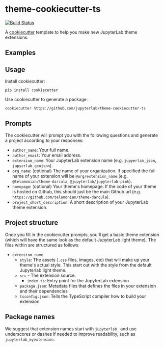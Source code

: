 # theme-cookiecutter-ts

[![Build Status](https://travis-ci.org/jupyterlab/theme-cookiecutter-ts.svg?branch=master)](https://travis-ci.org/jupyterlab/theme-cookiecutter-ts)

A [cookiecutter](https://github.com/audreyr/cookiecutter) template to help you make new JupyterLab theme extensions.

## Examples

## Usage

Install cookiecutter:

```
pip install cookiecutter
```

Use cookiecutter to generate a package:

```
cookiecutter https://github.com/jupyterlab/theme-cookiecutter-ts
```

## Prompts

The cookiecutter will prompt you with the following questions and generate a project according to your responses:
  
* `author_name`: Your full name.
* `author_email`: Your email address.
* `extension_name`: Your JupyterLab extension name (e.g. `jupyerlab_json`, `jupyerlab_geojson`).
* `org_name`: (optional) The name of your organization. If specified the full name of your extension will be `@org/extension_name` (e.g. `@telamonian/theme-darcula`, `@jupyterlab/jupyterlab-pink`).
* `homepage`: (optional) Your theme's homepage. If the code of your theme is hosted on Github, this should just be the main Github url (e.g. `https://github.com/telamonian/theme-darcula`).
* `project_short_description`: A short description of your JupyterLab theme extension.

## Project structure

Once you fill in the cookiecutter prompts, you'll get a basic theme extension (which will have the same look as the default JupyterLab light theme). The files within are structured as follows:

* `extension_name`
    * `style`: The assets (`.css` files, images, etc) that will make up your theme's actual style. This start out with the style from the default Jupyterlab light theme.
    * `src` - The extension source.
        * `index.ts`: Entry point for the JupyterLab extension
    * `package.json`: Metadata files that defines the files in your extension and their dependencies
    * `tsconfig.json`: Tells the TypeScript compiler how to build your extension

## Package names  

We suggest that extension names start with `jupyterlab_` and use underscores or dashes if needed to improve readability, such as `jupyterlab_myextension`.
